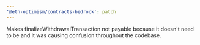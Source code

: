 ```yaml
---
'@eth-optimism/contracts-bedrock': patch
---
```


Makes finalizeWithdrawalTransaction not payable because it doesn't need to be and it was causing confusion throughout the codebase.
